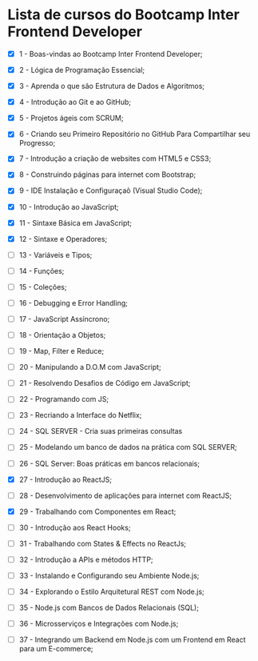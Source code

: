 # Lista de cursos do Bootcamp Inter Frontend Developer


- [x] 1 - Boas-vindas ao Bootcamp Inter Frontend Developer;
- [x] 2 - Lógica de Programação Essencial;
- [x] 3 - Aprenda o que são Estrutura de Dados e Algoritmos;
- [x] 4 - Introdução ao Git e ao GitHub;
- [x] 5 - Projetos ágeis com SCRUM;
- [x] 6 - Criando seu Primeiro Repositório no GitHub Para Compartilhar seu Progresso;
- [x] 7 - Introdução a criação de websites com HTML5 e CSS3;
- [x] 8 - Construindo páginas para internet com Bootstrap;
- [x] 9 - IDE Instalação e Configuraçaõ (Visual Studio Code);
- [x] 10 - Introdução ao JavaScript;
- [x] 11 - Sintaxe Básica em JavaScript;
- [x] 12 - Sintaxe e Operadores;
- [ ] 13 - Variáveis e Tipos;
- [ ] 14 - Funções;
- [ ] 15 - Coleções;
- [ ] 16 - Debugging e Error Handling;
- [ ] 17 - JavaScript Assíncrono;
- [ ] 18 - Orientação a Objetos;
- [ ] 19 - Map, Filter e Reduce;
- [ ] 20 - Manipulando a D.O.M com JavaScript;
- [ ] 21 - Resolvendo Desafios de Código em JavaScript;
- [ ] 22 - Programando com JS;
- [ ] 23 - Recriando a Interface do Netflix;
- [ ] 24 - SQL SERVER - Cria suas primeiras consultas
- [ ] 25 - Modelando um banco de dados na prática com SQL SERVER;
- [ ] 26 - SQL Server: Boas práticas em bancos relacionais;
- [x] 27 - Introdução ao ReactJS;
- [ ] 28 - Desenvolvimento de aplicações para internet com ReactJS;
- [x] 29 - Trabalhando com Componentes em React;
- [ ] 30 - Introdução aos React Hooks;
- [ ] 31 - Trabalhando com States & Effects no ReactJs;
- [ ] 32 - Introdução a APIs e métodos HTTP;
- [ ] 33 - Instalando e Configurando seu Ambiente Node.js;
- [ ] 34 - Explorando o Estilo Arquitetural REST com Node.js;
- [ ] 35 - Node.js com Bancos de Dados Relacionais (SQL);
- [ ] 36 - Microsserviços e Integrações com Node.js;
- [ ] 37 - Integrando um Backend em Node.js com um Frontend em React para um E-commerce;





